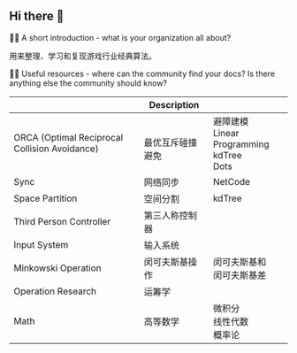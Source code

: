## Hi there 👋

🙋‍♀️ A short introduction - what is your organization all about?

用来整理、学习和复现游戏行业经典算法。

👩‍💻 Useful resources - where can the community find your docs? Is there anything else the community should know?

|                                               | Description            |                                                        |
| --------------------------------------------- | ---------------------- | ------------------------------------------------------ |
| ORCA (Optimal Reciprocal Collision Avoidance) | <br />最优互斥碰撞避免 | 避障建模<br />Linear Programming<br />kdTree<br />Dots |
| Sync                                          | 网络同步               | NetCode                                                |
| Space Partition                               | 空间分割               | kdTree                                                 |
| Third Person Controller                       | 第三人称控制器         |                                                        |
| Input System                                  | 输入系统               |                                                        |
| Minkowski Operation                           | 闵可夫斯基操作         | 闵可夫斯基和<br />闵可夫斯基差                         |
| Operation Research                            | 运筹学                 |                                                        |
| Math                                          | 高等数学               | 微积分<br />线性代数<br />概率论                       |

<!--

**Here are some ideas to get you started:**
🌈 Contribution guidelines - how can the community get involved?

🍿 Fun facts - what does your team eat for breakfast?
🧙 Remember, you can do mighty things with the power of [Markdown](https://docs.github.com/github/writing-on-github/getting-started-with-writing-and-formatting-on-github/basic-writing-and-formatting-syntax)
-->

